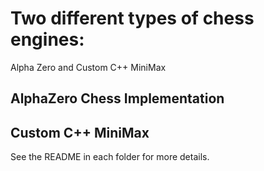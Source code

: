 # Two different types of chess engines: 
Alpha Zero and Custom C++ MiniMax

## AlphaZero Chess Implementation

## Custom C++ MiniMax

See the README in each folder for more details.